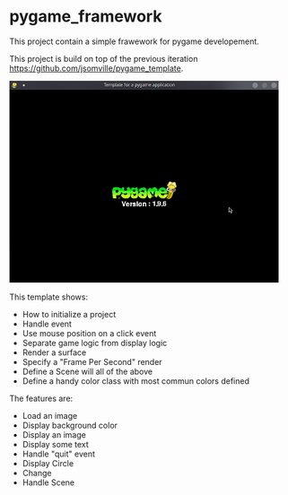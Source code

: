 # pygame_framework
This project contain a simple frawework for pygame developement.

This project is build on top of the previous iteration https://github.com/jsomville/pygame_template.

![application_template_screenshot](pygame_template.png)

This template shows:
 - How to initialize a project
 - Handle event
 - Use mouse position on a click event
 - Separate game logic from display logic
 - Render a surface
 - Specify a "Frame Per Second" render
 - Define a Scene will all of the above
 - Define a handy color class with most commun colors defined
 
 The features are:
 - Load an image
 - Display background color
 - Display an image
 - Display some text
 - Handle "quit" event
 - Display Circle
 - Change 
 - Handle Scene
